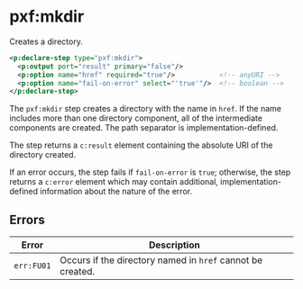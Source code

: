 # pxf:mkdir

Creates a directory.

```xml
<p:declare-step type="pxf:mkdir">
  <p:output port="result" primary="false"/>
  <p:option name="href" required="true"/>           <!-- anyURI -->
  <p:option name="fail-on-error" select="'true'"/>  <!-- boolean -->
</p:declare-step>
```

The `pxf:mkdir` step creates a directory with the name in `href`. If the name
includes more than one directory component, all of the intermediate components
are created. The path separator is implementation-defined.

The step returns a `c:result` element containing the absolute URI of the
directory created.

If an error occurs, the step fails if `fail-on-error` is `true`; otherwise,
the step returns a `c:error` element which may contain additional,
implementation-defined information about the nature of the error.

## Errors

Error      | Description
---------- | -----------
`err:FU01` | Occurs if the directory named in `href` cannot be created.
